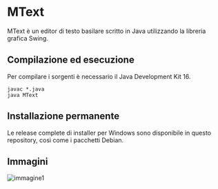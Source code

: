 # MText

MText è un editor di testo basilare scritto in Java utilizzando la libreria grafica Swing.

## Compilazione ed esecuzione

Per compilare i sorgenti è necessario il Java Development Kit 16.

    javac *.java  
    java MText 

## Installazione permanente

Le release complete di installer per Windows sono disponibile in questo repository, così come i pacchetti Debian.

## Immagini

![immagine1](https://i.ibb.co/6y5fCXC/mtext-screenshot.png")
